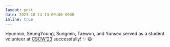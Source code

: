 ```yaml
---
layout: post
date: 2023-10-14 13:00:00-0000
inline: true
---
```


Hyunmin, SeungYoung, Sungmin, Taewon, and Yunseo served as a student volunteer at
<a href="https://cscw.acm.org/2023/">CSCW’23</a>
successfully! :sparkles: :smile:
